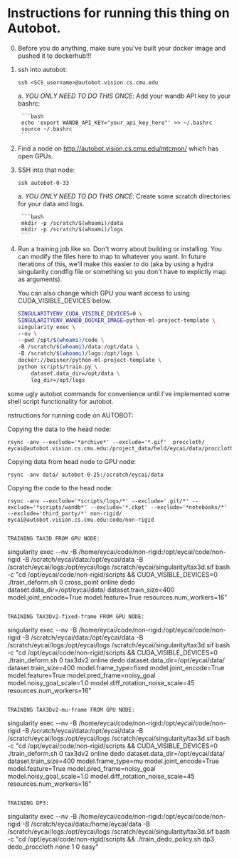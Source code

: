 # Instructions for running this thing on Autobot.


0. Before you do anything, make sure you've built your docker image and pushed it to dockerhub!!!

1. ssh into autobot:

    ```
    ssh <SCS_username>@autobot.vision.cs.cmu.edu
    ```

    a. *YOU ONLY NEED TO DO THIS ONCE*: Add your wandb API key to your bashrc:

        ```bash
        echo 'export WANDB_API_KEY="your_api_key_here"' >> ~/.bashrc
        source ~/.bashrc
        ```

2. Find a node on http://autobot.vision.cs.cmu.edu/mtcmon/ which has open GPUs.

3. SSH into that node:

    ```
    ssh autobot-0-33
    ```

    a. *YOU ONLY NEED TO DO THIS ONCE*: Create some scratch directories for your data and logs.

        ```bash
        mkdir -p /scratch/$(whoami)/data
        mkdir -p /scratch/$(whoami)/logs
        ```
4. Run a training job like so. Don't worry about building or installing. You can modify the files here to map to whatever you want. In future iterations of this, we'll make this easier to do (aka by using a hydra singularity condfig file or something so you don't have to explictly map as arguments).

    You can also change which GPU you want access to using CUDA_VISIBLE_DEVICES below.

    ```bash
    SINGULARITYENV_CUDA_VISIBLE_DEVICES=0 \
    SINGULARITYENV_WANDB_DOCKER_IMAGE=python-ml-project-template \
    singularity exec \
    --nv \
    --pwd /opt/$(whoami)/code \
    -B /scratch/$(whoami)/data:/opt/data \
    -B /scratch/$(whoami)/logs:/opt/logs \
    docker://beisner/python-ml-project-template \
    python scripts/train.py \
        dataset.data_dir=/opt/data \
        log_dir=/opt/logs
    ```



some ugly autobot commands for convenience until I've implemented some shell script functionality 
for autobot.

nstructions for running code on AUTOBOT:

Copying the data to the head node:
```
rsync -anv --exclude='*archive*' --exclude='*.gif'  proccloth/ eycai@autobot.vision.cs.cmu.edu:/project_data/held/eycai/data/proccloth
```

Copying data from head node to GPU node:
```
rsync -anv data/ autobot-0-25:/scratch/eycai/data
```

Copying the code to the head node:
```
rsync -anv --exclude='*scripts/logs/*' --exclude='.git/*' --exclude='*scripts/wandb*' --exclude='*.ckpt' --exclude='*notebooks/*' --exclude='third_party/*' non-rigid/ eycai@autobot.vision.cs.cmu.edu:code/non-rigid
```


```

TRAINING TAX3D FROM GPU NODE:
```
singularity exec --nv -B /home/eycai/code/non-rigid:/opt/eycai/code/non-rigid -B /scratch/eycai/data:/opt/eycai/data -B /scratch/eycai/logs:/opt/eycai/logs /scratch/eycai/singularity/tax3d.sif bash -c "cd /opt/eycai/code/non-rigid/scripts && CUDA_VISIBLE_DEVICES=0 ./train_deform.sh 0 cross_point online dedo dataset.data_dir=/opt/eycai/data/ dataset.train_size=400 model.joint_encode=True model.feature=True resources.num_workers=16"
```

TRAINING TAX3Dv2-fixed-frame FROM GPU NODE:
```
singularity exec --nv -B /home/eycai/code/non-rigid:/opt/eycai/code/non-rigid -B /scratch/eycai/data:/opt/eycai/data -B /scratch/eycai/logs:/opt/eycai/logs /scratch/eycai/singularity/tax3d.sif bash -c "cd /opt/eycai/code/non-rigid/scripts && CUDA_VISIBLE_DEVICES=0 ./train_deform.sh 0 tax3dv2 online dedo dataset.data_dir=/opt/eycai/data/ dataset.train_size=400 model.frame_type=fixed model.joint_encode=True model.feature=True model.pred_frame=noisy_goal model.noisy_goal_scale=1.0 model.diff_rotation_noise_scale=45 resources.num_workers=16"
```

TRAINING TAX3Dv2-mu-frame FROM GPU NODE:
```
singularity exec --nv -B /home/eycai/code/non-rigid:/opt/eycai/code/non-rigid -B /scratch/eycai/data:/opt/eycai/data -B /scratch/eycai/logs:/opt/eycai/logs /scratch/eycai/singularity/tax3d.sif bash -c "cd /opt/eycai/code/non-rigid/scripts && CUDA_VISIBLE_DEVICES=0 ./train_deform.sh 0 tax3dv2 online dedo dataset.data_dir=/opt/eycai/data/ dataset.train_size=400 model.frame_type=mu model.joint_encode=True model.feature=True model.pred_frame=noisy_goal model.noisy_goal_scale=1.0 model.diff_rotation_noise_scale=45 resources.num_workers=16"
```

TRAINING DP3:
```
singularity exec --nv -B /home/eycai/code/non-rigid:/opt/eycai/code/non-rigid -B /scratch/eycai/data:/home/eycai/data -B /scratch/eycai/logs:/opt/eycai/logs /scratch/eycai/singularity/tax3d.sif bash -c "cd /opt/eycai/code/non-rigid/scripts && ./train_dedo_policy.sh dp3 dedo_proccloth none 1 0 easy"
```
